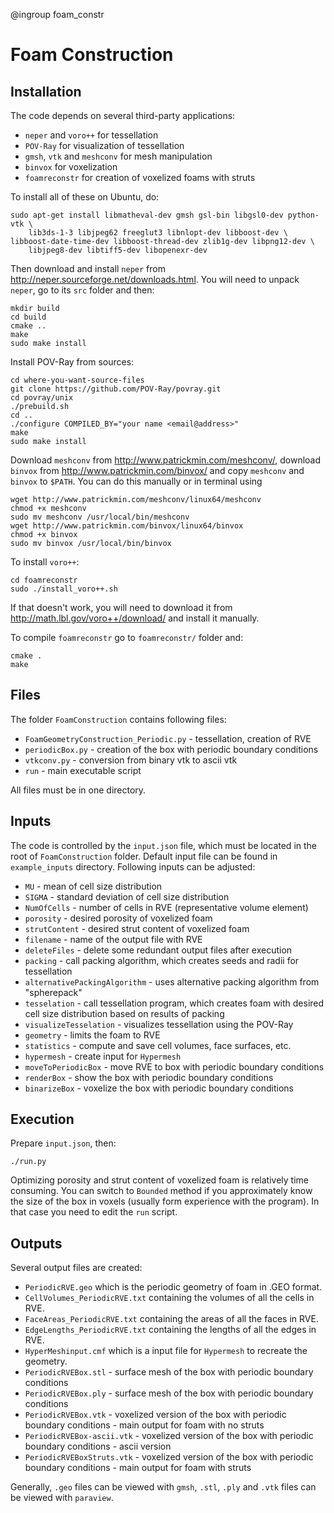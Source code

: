 @ingroup foam_constr

Foam Construction
=================

## Installation
The code depends on several third-party applications:
- `neper` and `voro++` for tessellation
- `POV-Ray` for visualization of tessellation
- `gmsh`, `vtk` and `meshconv` for mesh manipulation
- `binvox` for voxelization
- `foamreconstr` for creation of voxelized foams with struts

To install all of these on Ubuntu, do:
```
sudo apt-get install libmatheval-dev gmsh gsl-bin libgsl0-dev python-vtk \
    lib3ds-1-3 libjpeg62 freeglut3 libnlopt-dev libboost-dev \ libboost-date-time-dev libboost-thread-dev zlib1g-dev libpng12-dev \
    libjpeg8-dev libtiff5-dev libopenexr-dev
```
Then download and install `neper` from http://neper.sourceforge.net/downloads.html.
You will need to unpack `neper`, go to its `src` folder and then:
```
mkdir build
cd build
cmake ..
make
sudo make install
```
Install POV-Ray from sources:
```
cd where-you-want-source-files
git clone https://github.com/POV-Ray/povray.git
cd povray/unix
./prebuild.sh
cd ..
./configure COMPILED_BY="your name <email@address>"
make
sudo make install
```
Download `meshconv` from http://www.patrickmin.com/meshconv/, download
`binvox` from http://www.patrickmin.com/binvox/ and copy `meshconv` and `binvox` to `$PATH`. You can do this manually or in terminal using
```
wget http://www.patrickmin.com/meshconv/linux64/meshconv
chmod +x meshconv
sudo mv meshconv /usr/local/bin/meshconv
wget http://www.patrickmin.com/binvox/linux64/binvox
chmod +x binvox
sudo mv binvox /usr/local/bin/binvox
```
To install `voro++`:
```
cd foamreconstr
sudo ./install_voro++.sh
```
If that doesn't work, you will need to download it from
http://math.lbl.gov/voro++/download/ and install it manually.

To compile `foamreconstr` go to `foamreconstr/` folder and:
```
cmake .
make
```

## Files
The folder `FoamConstruction` contains following files:
- `FoamGeometryConstruction_Periodic.py` - tessellation, creation of RVE
- `periodicBox.py` - creation of the box with periodic boundary conditions
- `vtkconv.py` - conversion from binary vtk to ascii vtk
- `run` - main executable script

All files must be in one directory.

## Inputs
The code is controlled by the `input.json` file, which must be located in the
root of `FoamConstruction` folder. Default input file can be found
in `example_inputs` directory. Following inputs can be adjusted:
- `MU` - mean of cell size distribution
- `SIGMA` - standard deviation of cell size distribution
- `NumOfCells` - number of cells in RVE (representative volume element)
- `porosity` - desired porosity of voxelized foam
- `strutContent` - desired strut content of voxelized foam
- `filename` - name of the output file with RVE
- `deleteFiles` - delete some redundant output files after execution
- `packing` - call packing algorithm, which creates seeds and radii for
tessellation
- `alternativePackingAlgorithm` - uses alternative packing algorithm from "spherepack"
- `tesselation` - call tessellation program, which creates foam with desired
cell size distribution based on results of packing
- `visualizeTesselation` - visualizes tessellation using the POV-Ray
- `geometry` - limits the foam to RVE
- `statistics` - compute and save cell volumes, face surfaces, etc.
- `hypermesh` - create input for `Hypermesh`
- `moveToPeriodicBox` - move RVE to box with periodic boundary conditions
- `renderBox` - show the box with periodic boundary conditions
- `binarizeBox` - voxelize the box with periodic boundary conditions

## Execution
Prepare `input.json`, then:
```
./run.py
```
Optimizing porosity and strut content of voxelized foam is relatively time
consuming. You can switch to `Bounded` method if you approximately know the
size of the box in voxels (usually form experience with the program). In that
case you need to edit the `run` script.

## Outputs
Several output files are created:
- `PeriodicRVE.geo` which is the periodic geometry of foam in .GEO
format.
- `CellVolumes_PeriodicRVE.txt` containing the volumes of all the
cells in RVE.
- `FaceAreas_PeriodicRVE.txt` containing the areas of all the faces
in RVE.
- `EdgeLengths_PeriodicRVE.txt` containing the lengths of all the
edges in RVE.
- `HyperMeshinput.cmf` which is a input file for `Hypermesh` to
recreate the geometry.
- `PeriodicRVEBox.stl` - surface mesh of the box with periodic boundary
conditions
- `PeriodicRVEBox.ply` - surface mesh of the box with periodic boundary
conditions
- `PeriodicRVEBox.vtk` - voxelized version of the box with periodic
boundary conditions - main output for foam with no struts
- `PeriodicRVEBox-ascii.vtk` - voxelized version of the box with periodic
boundary conditions - ascii version
- `PeriodicRVEBoxStruts.vtk` - voxelized version of the box with periodic
boundary conditions - main output for foam with struts

Generally, `.geo` files can be viewed with `gmsh`, `.stl`, `.ply` and `.vtk`
files can be viewed with `paraview`.
